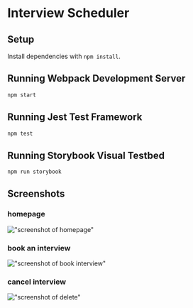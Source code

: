 # Interview Scheduler

## Setup

Install dependencies with `npm install`.

## Running Webpack Development Server

```sh
npm start
```

## Running Jest Test Framework

```sh
npm test
```

## Running Storybook Visual Testbed

```sh
npm run storybook
```

## Screenshots

### homepage
!["screenshot of homepage"](https://github.com/cascobie/scheduler/blob/master/public/images/home.png?raw=true)

### book an interview
!["screenshot of book interview"](https://github.com/cascobie/scheduler/blob/master/public/images/create.png?raw=true)

### cancel interview
!["screenshot of delete"](https://github.com/cascobie/scheduler/blob/master/public/images/delete.png?raw=true)